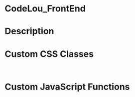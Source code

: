 # CodeLou_FrontEnd

# Description



# Custom CSS Classes
```


```



# Custom JavaScript Functions
```


```